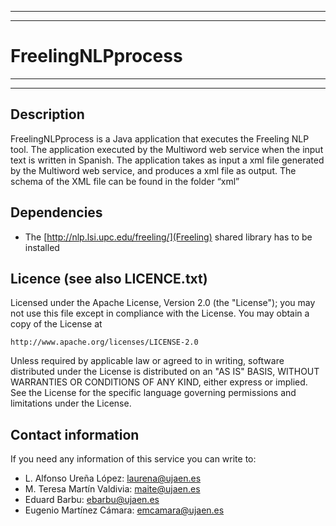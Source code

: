 **************************************************************************
**************************************************************************
# FreelingNLPprocess
**************************************************************************
**************************************************************************

## Description

FreelingNLPprocess is a Java application that executes the Freeling NLP tool. The application executed by the Multiword web service when the input text is written in Spanish. The application takes as input a xml file generated by the Multiword web service, and produces a xml file as output. The schema of the XML file can be found in the folder “xml”

## Dependencies

* The [http://nlp.lsi.upc.edu/freeling/](Freeling) shared library has to be installed

## Licence (see also LICENCE.txt)

Licensed under the Apache License, Version 2.0 (the "License");
you may not use this file except in compliance with the License.
You may obtain a copy of the License at

    http://www.apache.org/licenses/LICENSE-2.0

Unless required by applicable law or agreed to in writing, software
distributed under the License is distributed on an "AS IS" BASIS,
WITHOUT WARRANTIES OR CONDITIONS OF ANY KIND, either express or implied.
See the License for the specific language governing permissions and
limitations under the License.

## Contact information

If you need any information of this service you can write to:

* L. Alfonso Ureña López: laurena@ujaen.es
* M. Teresa Martín Valdivia: maite@ujaen.es
* Eduard Barbu: ebarbu@ujaen.es
* Eugenio Martínez Cámara: emcamara@ujaen.es
